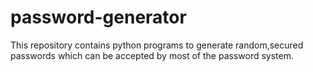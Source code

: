 # password-generator
This repository contains python programs to generate random,secured passwords which can be accepted by most of the password system.
